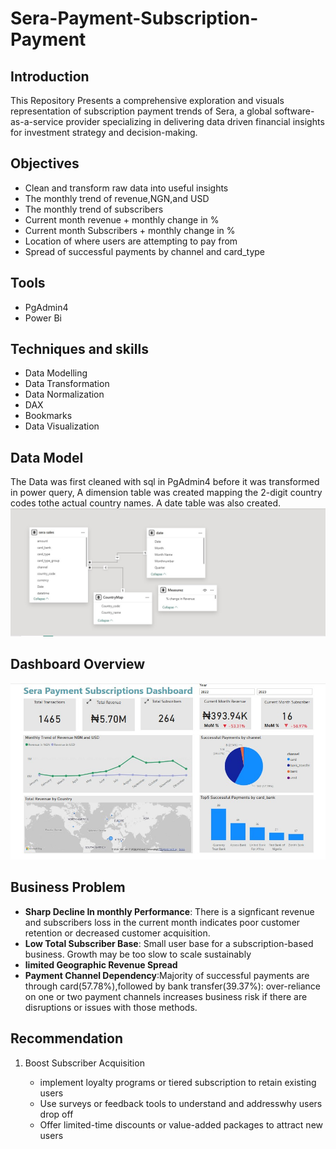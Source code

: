 # Sera-Payment-Subscription-Payment

## Introduction
This Repository Presents a comprehensive exploration and visuals representation of subscription payment trends of Sera, a global software-as-a-service provider specializing in delivering data driven financial insights for investment strategy and decision-making.

## Objectives
<ul>
  <li>Clean and transform raw data into useful insights</li>
  <li>The monthly trend of revenue,NGN,and USD</li>
  <li>The monthly trend of subscribers</li>
  <li>Current month revenue + monthly change in %</li>
  <li>Current month Subscribers + monthly change in %</li>
  <li>Location of where users are attempting to pay from</li>
  <li>Spread of successful payments by channel and card_type</li>
</ul>

## Tools
<ul>
<li>PgAdmin4</li>
<li>Power Bi</li>
</ul>

## Techniques and skills
<ul>
  <li>Data Modelling</li>
  <li>Data Transformation</li>
  <li>Data Normalization</li>
  <li>DAX</li> 
  <li>Bookmarks</li>
  <li>Data Visualization</li>
</ul>

## Data Model
The Data was first cleaned with sql in PgAdmin4 before it was transformed in power query, A dimension table was created mapping the 2-digit country codes tothe actual country names. A date table was also created.
![Data Model](https://github.com/seancarter133/Sera-Payment-Subscription-Payment/blob/main/images/Data%20Model.jpg)

## Dashboard Overview
![Dashboard View](https://github.com/seancarter133/Sera-Payment-Subscription-Payment/blob/main/images/sera_sales.jpg)

## Business Problem
<ul>
  <li><b>Sharp Decline In monthly Performance</b>: There is a signficant revenue and subscribers loss in the current month indicates poor customer retention or decreased customer acquisition.</li>
  <li><b>Low Total Subscriber Base</b>: Small user base for a subscription-based business. Growth may be too slow to scale sustainably </li>
  <li><b>limited Geographic Revenue Spread</b></li>
  <li><b>Payment Channel Dependency</b>:Majority of successful payments are through card(57.78%),followed by bank transfer(39.37%): over-reliance on one or two payment channels increases business risk if there are disruptions or issues with those methods.</li>
</ul>

## Recommendation
<ol>
  <li>Boost Subscriber Acquisition</li><ul><li>implement loyalty programs or tiered subscription to retain existing users</li><li>Use surveys or feedback tools to understand and addresswhy users drop off</li><li>Offer limited-time discounts or value-added packages to attract new users</li></ul>
</ol>

